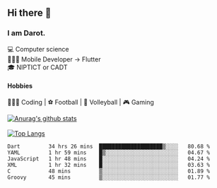 ## Hi there 👋

### I am Darot.

💻 Computer science <br>
🧑🏻‍💻 Mobile Developer -> Flutter<br>
🎓 NIPTICT or CADT<br>

#### Hobbies 
🧑🏻‍💻 Coding  |  ⚽️ Football | 🏐 Volleyball | 🎮 Gaming<br>

<!-- [![Darot's GitHub stats](https://github-readme-stats.vercel.app/api?username=darot-chen)](https://github.com/darot-chen/github-readme-stats) -->
<!--
**darot-chen/darot-chen** is a ✨ _special_ ✨ repository because its `README.md` (this file) appears on your GitHub profile.

Here are some ideas to get you started:

- 🔭 I’m currently working on ...
- 🌱 I’m currently learning ...
- 👯 I’m looking to collaborate on ...
- 🤔 I’m looking for help with ...
- 💬 Ask me about ...
- 📫 How to reach me: ...
- 😄 Pronouns: ...
- ⚡ Fun fact: ...
-->

[![Anurag's github stats](https://github-readme-stats.vercel.app/api?username=darot-chen&count_private=true&theme=cobalt&show_icons=true)](https://github.com/darot-chen)
</br>
</br>
[![Top Langs](https://github-readme-stats.vercel.app/api/top-langs/?username=darot-chen&layout=compact&theme=cobalt)](https://github.com/darot-chen/)


<!--START_SECTION:waka-->

```text
Dart         34 hrs 26 mins  ████████████████████▒░░░░   80.68 %
YAML         1 hr 59 mins    █▒░░░░░░░░░░░░░░░░░░░░░░░   04.67 %
JavaScript   1 hr 48 mins    █░░░░░░░░░░░░░░░░░░░░░░░░   04.24 %
XML          1 hr 32 mins    █░░░░░░░░░░░░░░░░░░░░░░░░   03.63 %
C            48 mins         ▒░░░░░░░░░░░░░░░░░░░░░░░░   01.89 %
Groovy       45 mins         ▒░░░░░░░░░░░░░░░░░░░░░░░░   01.77 %
```

<!--END_SECTION:waka-->
